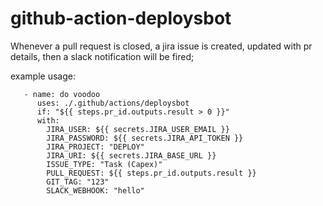 # github-action-deploysbot
Whenever a pull request is closed, a jira issue is created, updated with pr details, then a slack notification will be fired;


example usage: 
```
   - name: do voodoo
      uses: ./.github/actions/deploysbot
      if: "${{ steps.pr_id.outputs.result > 0 }}"
      with:
        JIRA_USER: ${{ secrets.JIRA_USER_EMAIL }}
        JIRA_PASSWORD: ${{ secrets.JIRA_API_TOKEN }}
        JIRA_PROJECT: "DEPLOY"
        JIRA_URI: ${{ secrets.JIRA_BASE_URL }}
        ISSUE_TYPE: "Task (Capex)"
        PULL_REQUEST: ${{ steps.pr_id.outputs.result }}
        GIT_TAG: "123"
        SLACK_WEBHOOK: "hello"
```

